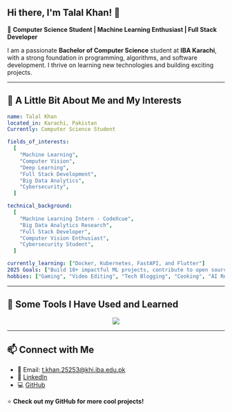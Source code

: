 ## Hi there, I'm Talal Khan! 👋

🚀 **Computer Science Student | Machine Learning Enthusiast | Full Stack Developer**

I am a passionate **Bachelor of Computer Science** student at **IBA Karachi**, with a strong foundation in programming, algorithms, and software development. I thrive on learning new technologies and building exciting projects.

---
## 🚀 A Little Bit About Me and My Interests

```yaml
name: Talal Khan
located_in: Karachi, Pakistan
Currently: Computer Science Student

fields_of_interests:
  [
    "Machine Learning",
    "Computer Vision",
    "Deep Learning",
    "Full Stack Development",
    "Big Data Analytics",
    "Cybersecurity",
  ]

technical_background:
  [
    "Machine Learning Intern - CodeXcue",
    "Big Data Analytics Research",
    "Full Stack Developer",
    "Computer Vision Enthusiast",
    "Cybersecurity Student",
  ]

currently_learning: ["Docker, Kubernetes, FastAPI, and Flutter"]
2025 Goals: ["Build 10+ impactful ML projects, contribute to open source, and refine full-stack development skills."]
hobbies: ["Gaming", "Video Editing", "Tech Blogging", "Cooking", "AI Research"]
```

---

## 🔧 Some Tools I Have Used and Learned

<p align="center">
  <img src="https://skillicons.dev/icons?i=python,c,cpp,java,js,react,nodejs,express,django,fastapi,pytorch,tensorflow,mongodb,postgres,redis,aws,docker,kubernetes,flutter,figma" />
</p>

---

## 📫 Connect with Me
- 📧 Email: [t.khan.25253@khi.iba.edu.pk](mailto:t.khan.25253@khi.iba.edu.pk)
- 🔗 [LinkedIn](https://www.linkedin.com/in/talalkhan47)
- 💻 [GitHub](https://github.com/tk-474)

⭐ **Check out my GitHub for more cool projects!**
